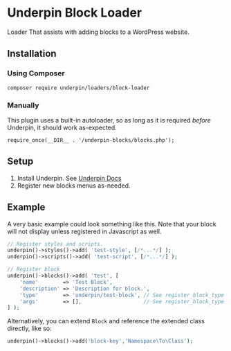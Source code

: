 # Underpin Block Loader

Loader That assists with adding blocks to a WordPress website.

## Installation

### Using Composer

`composer require underpin/loaders/block-loader`

### Manually

This plugin uses a built-in autoloader, so as long as it is required _before_
Underpin, it should work as-expected.

`require_once(__DIR__ . '/underpin-blocks/blocks.php');`

## Setup

1. Install Underpin. See [Underpin Docs](https://www.github.com/underpin-wp/underpin)
1. Register new blocks menus as-needed.

## Example

A very basic example could look something like this. Note that your block will not display unless registered in Javascript
as well.

```php
// Register styles and scripts.
underpin()->styles()->add( 'test-style', [/*...*/] );
underpin()->scripts()->add( 'test-script', [/*...*/] );

// Register block
underpin()->blocks()->add( 'test', [
	'name'        => 'Test Block',
	'description' => 'Description for block.',
	'type'        => 'underpin/test-block', // See register_block_type
	'args'        => [],                    // See register_block_type
] );

```

Alternatively, you can extend `Block` and reference the extended class directly, like so:

```php
underpin()->blocks()->add('block-key','Namespace\To\Class');
```